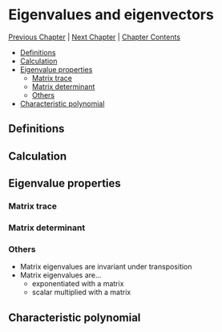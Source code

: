 # Eigenvalues and eigenvectors <!-- omit in toc -->

[Previous Chapter][prev] | [Next Chapter][next] | [Chapter Contents][index]

[prev]: ./02geometry
[next]: ./04hyperbolic
[index]: ./index

- [Definitions](#definitions)
- [Calculation](#calculation)
- [Eigenvalue properties](#eigenvalue-properties)
  - [Matrix trace](#matrix-trace)
  - [Matrix determinant](#matrix-determinant)
  - [Others](#others)
- [Characteristic polynomial](#characteristic-polynomial)

## Definitions

## Calculation

## Eigenvalue properties

### Matrix trace

### Matrix determinant

### Others

- Matrix eigenvalues are invariant under transposition
- Matrix eigenvalues are...
  - exponentiated with a matrix
  - scalar multiplied with a matrix

## Characteristic polynomial
